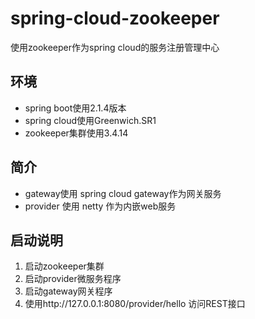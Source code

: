# spring-cloud-zookeeper
使用zookeeper作为spring cloud的服务注册管理中心

## 环境
* spring boot使用2.1.4版本
* spring cloud使用Greenwich.SR1
* zookeeper集群使用3.4.14

## 简介
* gateway使用 spring cloud gateway作为网关服务
* provider 使用 netty 作为内嵌web服务

## 启动说明
1. 启动zookeeper集群
2. 启动provider微服务程序
3. 启动gateway网关程序
4. 使用http://127.0.0.1:8080/provider/hello 访问REST接口
